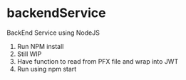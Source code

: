 # backendService
BackEnd Service using NodeJS

1. Run NPM install
2. Still WIP
3. Have function to read from PFX file and wrap into JWT
4. Run using npm start
